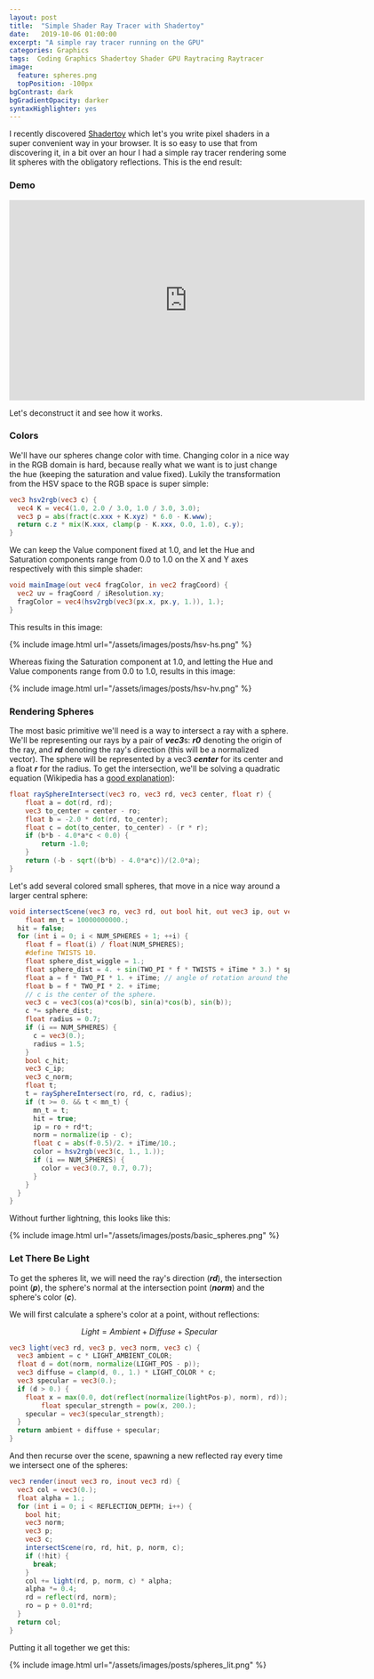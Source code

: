 ```yaml
---
layout: post
title:  "Simple Shader Ray Tracer with Shadertoy"
date:   2019-10-06 01:00:00
excerpt: "A simple ray tracer running on the GPU"
categories: Graphics
tags:  Coding Graphics Shadertoy Shader GPU Raytracing Raytracer
image:
  feature: spheres.png
  topPosition: -100px
bgContrast: dark
bgGradientOpacity: darker
syntaxHighlighter: yes
---
```

I recently discovered [Shadertoy](https://www.shadertoy.com/) which let's you write pixel shaders in a super convenient way in your browser. It is so easy to use that from discovering it, in a bit over an hour I had a simple ray tracer rendering some lit spheres with the obligatory reflections. This is the end result:

### Demo

<iframe src="https://www.shadertoy.com/embed/tdVGRt?gui=true&t=10&paused=false&muted=false" width="640" height="360" frameborder="0" allowfullscreen="allowfullscreen" ></iframe >

Let's deconstruct it and see how it works.

### Colors

We'll have our spheres change color with time. Changing color in a nice way in the RGB domain is hard, because really what we want is to just change the hue (keeping the saturation and value fixed). Lukily the transformation from the HSV space to the RGB space is super simple:

```glsl
vec3 hsv2rgb(vec3 c) {
  vec4 K = vec4(1.0, 2.0 / 3.0, 1.0 / 3.0, 3.0);
  vec3 p = abs(fract(c.xxx + K.xyz) * 6.0 - K.www);
  return c.z * mix(K.xxx, clamp(p - K.xxx, 0.0, 1.0), c.y);
}
```

We can keep the Value component fixed at 1.0, and let the Hue and Saturation components range from 0.0 to 1.0 on the X and Y axes respectively with this simple shader:

```glsl
void mainImage(out vec4 fragColor, in vec2 fragCoord) {    
  vec2 uv = fragCoord / iResolution.xy;
  fragColor = vec4(hsv2rgb(vec3(px.x, px.y, 1.)), 1.);
}
```

This results in this image:

{% include image.html url="/assets/images/posts/hsv-hs.png" %}

Whereas fixing the Saturation component at 1.0, and letting the Hue and Value components range from 0.0 to 1.0, results in this image:

{% include image.html url="/assets/images/posts/hsv-hv.png" %}

### Rendering Spheres

The most basic primitive we'll need is a way to intersect a ray with a sphere. We'll be representing our rays by a pair of ***vec3***s: ***r0*** denoting the origin of the ray, and ***rd*** denoting the ray's direction (this will be a normalized vector). The sphere will be represented by a vec3 ***center*** for its center and a float ***r*** for the radius. To get the intersection, we'll be solving a quadratic equation (Wikipedia has a [good explanation](https://en.wikipedia.org/wiki/Line%E2%80%93sphere_intersection)):

```glsl
float raySphereIntersect(vec3 ro, vec3 rd, vec3 center, float r) {
    float a = dot(rd, rd);
    vec3 to_center = center - ro;
    float b = -2.0 * dot(rd, to_center);
    float c = dot(to_center, to_center) - (r * r);
    if (b*b - 4.0*a*c < 0.0) {
        return -1.0;
    }
    return (-b - sqrt((b*b) - 4.0*a*c))/(2.0*a);
}
```

Let's add several colored small spheres, that move in a nice way around a larger central sphere:

```glsl
void intersectScene(vec3 ro, vec3 rd, out bool hit, out vec3 ip, out vec3 norm, out vec3 color) {
	float mn_t = 10000000000.;
  hit = false;
  for (int i = 0; i < NUM_SPHERES + 1; ++i) {
    float f = float(i) / float(NUM_SPHERES);
    #define TWISTS 10.
    float sphere_dist_wiggle = 1.;
    float sphere_dist = 4. + sin(TWO_PI * f * TWISTS + iTime * 3.) * sphere_dist_wiggle;
    float a = f * TWO_PI * 1. + iTime; // angle of rotation around the z axis
    float b = f * TWO_PI * 2. + iTime;
    // c is the center of the sphere.
    vec3 c = vec3(cos(a)*cos(b), sin(a)*cos(b), sin(b));
    c *= sphere_dist;
    float radius = 0.7;
    if (i == NUM_SPHERES) {
      c = vec3(0.);
      radius = 1.5;
    }
    bool c_hit;
    vec3 c_ip;
    vec3 c_norm;
    float t;
    t = raySphereIntersect(ro, rd, c, radius);
    if (t >= 0. && t < mn_t) {
      mn_t = t;
      hit = true;
      ip = ro + rd*t;
      norm = normalize(ip - c);
      float c = abs(f-0.5)/2. + iTime/10.;
      color = hsv2rgb(vec3(c, 1., 1.));
      if (i == NUM_SPHERES) {
        color = vec3(0.7, 0.7, 0.7);
      }
    }
  }
}
```

Without further lightning, this looks like this:

{% include image.html url="/assets/images/posts/basic_spheres.png" %}

### Let There Be Light

To get the spheres lit, we will need the ray's direction (***rd***), the intersection point (***p***), the sphere's normal at the intersection point (***norm***) and the sphere's color (***c***).

We will first calculate a sphere's color at a point, without reflections:

$$Light = Ambient + Diffuse + Specular$$

```glsl
vec3 light(vec3 rd, vec3 p, vec3 norm, vec3 c) {
  vec3 ambient = c * LIGHT_AMBIENT_COLOR;
  float d = dot(norm, normalize(LIGHT_POS - p));
  vec3 diffuse = clamp(d, 0., 1.) * LIGHT_COLOR * c;
  vec3 specular = vec3(0.);
  if (d > 0.) {
    float x = max(0.0, dot(reflect(normalize(lightPos-p), norm), rd));
		float specular_strength = pow(x, 200.);
    specular = vec3(specular_strength);
  }
  return ambient + diffuse + specular;
}
```

And then recurse over the scene, spawning a new reflected ray every time we intersect one of the spheres:

```glsl
vec3 render(inout vec3 ro, inout vec3 rd) {
  vec3 col = vec3(0.);
  float alpha = 1.;
  for (int i = 0; i < REFLECTION_DEPTH; i++) {
    bool hit;
    vec3 norm;
    vec3 p;
    vec3 c;
    intersectScene(ro, rd, hit, p, norm, c);
    if (!hit) {
      break;
    }
    col += light(rd, p, norm, c) * alpha;
    alpha *= 0.4;
    rd = reflect(rd, norm);
    ro = p + 0.01*rd;
  }
  return col;
}
```

Putting it all together we get this:

{% include image.html url="/assets/images/posts/spheres_lit.png" %}
